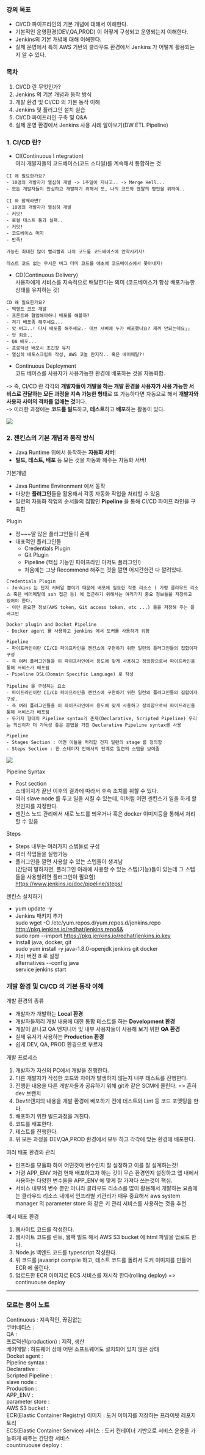### 강의 목표
- CI/CD 파이프라인의 기본 개념에 대해서 이해한다.
- 기본적인 운영환경(DEV,QA,PROD) 이 어떻게 구성되고 운영되는지 이해한다.
- Jenkins의 기본 개념에 대해 이해한다.
- 실제 운영에서 특히 AWS 기반의 클라우드 환경에서 Jenkins 가 어떻게 활용되는지 알 수 있다.

### 목차
1. CI/CD 란 무엇인가?
2. Jenkins 의 기본 개념과 동작 방식
3. 개발 환경 및 CI/CD 의 기본 동작 이해
4. Jenkins 및 플러그인 설치 실습
5. CI/CD 파이프라인 구축 및 Q&A
6. 실제 운영 환경에서 Jenkins 사용 사례 알아보기(DW ETL Pipeline)   


### 1. CI/CD 란?
- CI(Continuous I ntegration)   
여러 개발자들의 코드베이스(코드 스타일)를 계속해서 통합하는 것
```
CI 왜 필요한가요?
- 10명의 개발자가 열심히 개발 -> 1주일이 지나고.. -> Merge Hell...
- 모든 개발자들이 안심하고 개발하기 위해서 또, 나의 코드와 멘탈의 평안을 위하여..

CI 와 함께라면?
- 10명의 개발자가 열심히 개발
- 커밋!
- 로컬 테스트 통과 실패..
- 커밋!
- 코드베이스 머지
- 만족!

가능한 최대한 많이 빨리빨리 나의 코드를 코드베이스에 안착시키자!

테스트 코드 없는 무서운 버그 더미 코드를 애초에 코드베이스에서 쫓아내자!
```

- CD(Continuous Delivery)   
사용자에게 서비스를 지속적으로 배달한다는 의미 (코드베이스가 항상 배포가능한 상태를 유지하는 것)

```
CD 왜 필요한가요?
- 백엔드 코드 개발
- 프론트와 협업해야하니 배포를 해볼까?
- 저기 배포좀 해주세요...
- 앗 버그..! 다시 배포좀 해주세요.- 데브 서버에 누가 배포했나요? 제꺼 안되는데요;;
- 앗 죄송..
- QA 배포...
- 프로덕션 배포시 초긴장 유지
- 열심히 배포스크립트 작성, AWS 코놀 만지작.. 혹은 베어메탈?!
```

- Continuous Deployment   
코드 베이스를 사용자가 사용가능한 환경에 배포하는 것을 자동화함.

-> 즉, CI/CD 란 각각의 **개발자들이 개발을 하는 개발 환경을 사용자가 사용 가능한 서비스로 전달하는 모든 과정을 지속 가능한 형태**로 또 가능하다면 자동으로 해서 **개발자와 사용자 사이의 격차를 없애는 것**이다.   
-> 이러한 과정에는 **코드를 빌드**하고, **테스트**하고 **배포**하는 활동이 있다.

<img src= "./img/Jenkins_1-1.png">

### 2. 젠킨스의 기본 개념과 동작 방식
- Java Runtime 위에서 동작하는 **자동화 서버**!
- **빌드, 테스트, 배포** 등 모든 것을 자동화 해주는 자동화 서버!   

기본개념
- Java Runtime Environment 에서 동작
- 다양한 **플러그인**들을 활용해서 각종 자동화 작업을 처리할 수 있음
- 일련의 자동화 작업의 순서들의 집합인 **Pipeline** 을 통해 CI/CD 파이프 라인을 구축함 

Plugin
- 정~~~말 많은 플러그인들이 존재
- 대표적인 플러그인들
  - Credentials Plugin
  - Git Plugin
  - Pipeline (핵심 기능인 파이프라인 마저도 플러그인!)
  - 처음에는 그냥 Recommend 해주는 것을 깔면 어지간한건 다 깔려있다.

```
Credentials Plugin
- Jenkins 는 단지 서버일 뿐이기 때문에 배포에 필요한 각종 리소스 ( 가령 클라우드 리소스 혹은 베어메탈에 ssh 접근 등) 에 접근하기 위해서는 여러가지 중요 정보들을 저장하고 있어야 한다.
- 이런 중요한 정보(AWS token, Git access token, etc ...) 들을 저장해 주는 플러그인

Docker plugin and Docket Pipeline
- Docker agent 를 사용하고 jenkins 에서 도커를 사용하기 위함

Pipeline
- 파이프라인이란 CI/CD 파이프라인을 젠킨스에 구현하기 위한 일련의 플러그인들의 집합이자 구성
- 즉 여러 플러그인들을 이 파이프라인에서 용도에 맞게 사용하고 정의함으로써 파이프라인을 통해 서비스가 배포됨
- Pipeline DSL(Domain Specific Language) 로 작성   

Pipeline 을 구성하는 요소
- 파이프라인이란 CI/CD 파이프라인을 젠킨스에 구현하기 위한 일련의 플러그인들의 집합이자 구성.
- 즉 여러 플러그인들을 이 파이프라인에서 용도에 맞게 사용하고 정의함으로써 파이프라인을 통해 서비스가 배포됨
- 두가지 형태의 Pipeline syntax가 존재(Declarative, Scripted Pipeline) 우리는 최신이자 더 가독성 좋은 문법을 가진 Declarative Pipeline syntax를 사용

Pipeline
- Stages Section : 어떤 이들을 처리할 건지 일련의 stage 를 정의함
- Steps Section : 한 스테이지 안에서의 단계로 일련의 스텝을 보여줌

```
<img src = "img/Jenkins_1-2.png">   

Pipeline Syntax   
- Post section   
스테이지가 끝난 이후의 결과에 따라서 후속 조치를 취할 수 있다.
- 여러 slave node 를 두고 일을 시킬 수 있는데, 이처럼 어떤 젠킨스가 일을 하게 할 것인지를 지정한다.
- 젠킨스 노드 관리에서 새로 노드를 띄우거나 혹은 docker 이미지등을 통해서 처리할 수 있음


Steps
- Steps 내부는 여러가지 스텝들로 구성
- 여러 작업들을 실행가능
-  플러그인을 깔면 사용할 수 있는 스텝들이 생겨남   
(간단히 말하자면, 플러그인 아래에 사용할 수 있는 스텝(기능)들이 있는데 그 스텝들을 사용할려면 플러그인이 필요함)
https://www.jenkins.io/doc/pipeline/steps/

젠킨스 설치하기
- yum update -y
- Jenkins 패키지 추가   
  sudo wget -O /etc/yum.repos.d/yum.repos.d/jenkins.repo http://pkg.jenkins.io/redhat/jenkins.repo&&   
  sudo rpm --import https://pkg.jenkins.io/redhat/jenkins.io.key   
- Install java, docker, git   
  sudo yum install -y java-1.8.0-openjdk jenkins git docker   
- 자바 버전 8 로 설정   
alternatives --config java   
service jenkins start

### 개발 환경 및 CI/CD 의 기본 동작 이해
개발 환경의 종류
- 개발자가 개발하는 **Local 환경**
- 개발자들끼리 개발 내용에 대한 통합 테스트를 하는 **Development 환경**
- 개발이 끝나고 QA 엔지니어 및 내부 사용자들이 사용해 보기 위한 **QA 환경**
- 실제 유저가 사용하는 **Production 환경**
- 쉽게 DEV, QA, PROD 환경으로 부르자

개발 프로세스   
1. 개발자가 자신의 PC에서 개발을 진행한다.
2. 다른 개발자가 작성한 코드와 차이가 발생하지 않는지 내부 테스트를 진행한다.
3. 진행한 내용을 다른 개발자들과 공유하기 위해 git과 같은 SCM에 올린다. => 흔히 dev 브랜치
4. Dev브랜치의 내용을 개발 환경에 배포하기 전에 테스트와 Lint 등 코드 포맷팅을 한다.
5. 배포하기 위한 빌드과정을 거친다.
6. 코드를 배포한다.
7. 테스트를 진행한다.
8. 위 모든 과정을 DEV,QA,PROD 환경에서 모두 하고 각각에 맞는 환경에 배포한다.

여러 배포 환경의 관리
- 인프라를 모듈화 하여 어떤것이 변수인지 잘 설정하고 이를 잘 설계하는것!
- 가령 APP_ENV 처럼 현재 배포하고자 하는 것이 무슨 환경인지 설정하고 앱 내에서 사용하는 다양한 변수들을 APP_ENV 에 맞게 잘 가져다 쓰는것이 핵심.
- 서비스 내부의 변수 뿐만 아니라 클라우드 리소스를 많이 활용해서 개발하는 요즘에는 클라우드 리소스 내에서 인프라별 키관리가 매우 중요해서 aws system manager 의 parameter store 와 같은 키 관리 서비스를 사용하는 것을 추천

예시 배포 환경
1. 웹사이트 코드를 작성한다.
2. 웹사이트 코드를 린트, 웹팩 빌드 해서 AWS S3 bucket 에 html 파일을 업로드 한다.
3. Node.js 백엔드 코드를 typescript 작성한다.
4. 위 코드를 javasript compile 하고, 테스트 코드를 돌려서 도커 이미지를 만들어 ECR 에 올린다.
5. 업로드한 ECR 이미지로 ECS 서비스를 재시작 한다(rolling deploy) => continuouse deploy


---
### 모르는 용어 노트   
Continuous : 지속적인, 끊김없는   
쿠버네티스 :    
QA :   
프로덕션(production) : 제작, 생산  
베어메탈 : 하드웨어 상에 어떤 소프트웨어도 설치되어 있지 않은 상태  
Docket agent :  
Pipeline syntax :    
Declarative :    
Scripted Pipeline :    
slave node :   
Production :   
APP_ENV :   
parameter store :   
AWS S3 bucket :    
ECR(Elastic Container Registry) 이미지 : 도커 이미지를 저장하는 프라이빗 레포지토리     
ECS(Elastic Container Service) 서비스 : 도커 컨테이너 기반으로 서비스 운용을 가능하게 해주는 간단한 서비스   
countinuouse deploy :   